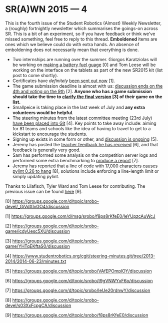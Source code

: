 # SR(A)WN 2015 — 4

This is the fourth issue of the Student Robotics (Almost) Weekly Newsletter, a (roughly) fortnightly newsletter which summarises the goings-on across SR. This is a bit of an experiment, so if you have feedback or think we've missed something, feel free to reply to this thread. **Emboldened** items are ones which we believe could do with extra hands. An absence of emboldening does not necessarily mean that everything is done.

 - Two internships are running over the summer. Giorgos Karatziolas will be working on [making a battery fuel guage][giorgos-internship] [0] and Tom Leese will be working on the interface on the tablets as part of the new SR2015 kit (list post to come shortly).
 - Certificates have *definitely* [been sent out now][certificates-sent-out] [1].
 - The game submission deadline is almost with us: [discussion ends on the 4th and voting on the 9th][game-submission-deadline] [2]. **Anyone who has a game submission should take the time to [clarify the final version][clarify-final-game] [3] of their game on the list.**
 - Smallpeice is taking place in the last week of July and **any extra volunteers would be helpful**.
 - The steering minutes from the latest committee meeting (23rd July) [have been placed into Git][steering-minutes] [4]. Key points to take away include: aiming for 81 teams and schools like the idea of having to travel to get to a kickstart to encourage the students.
 - Signing up exists in some form or other, and [discussion is ongoing][signup-discussion] [5].
 - Jeremy has posted the [teacher feedback he has received][teacher-feedback] [6], and that feedback is generally very good.
 - Sam has performed some analysis on the competition server logs and performed some extra benchmarking to [produce a report][competition-server-report] [7].
 - Jeremy has reported that a line of code with [17,000 characters causes pylint 0.26 to hang][pylint-hang] [8], solutions include enforcing a line-length limit or simply updating pylint.

Thanks to Lilafisch, Tyler Ward and Tom Leese for contributing. The previous issue can be found [here][previous-issue] [9].

[giorgos-internship]: https://groups.google.com/d/topic/srobo-devel/_GiVdXIvGO4/discussion
[certificates-sent-out]: https://groups.google.com/d/msg/srobo/f8ps8rKfeE0/IeYUpzcAuWcJ
[game-submission-deadline]: https://groups.google.com/d/topic/srobo-game/icdyUesc5XU/discussion
[clarify-final-game]: https://groups.google.com/d/topic/srobo-game/YHTqEKftaS0/discussion
[steering-minutes]: https://www.studentrobotics.org/cgit/steering-minutes.git/tree/2013-2014/2014-06-23/minutes.txt
[signup-discussion]: https://groups.google.com/d/topic/srobo/VAfEPOmplOY/discussion
[teacher-feedback]: https://groups.google.com/d/topic/srobo/t9gVNWYxF6o/discussion
[competition-server-report]: https://groups.google.com/d/topic/srobo/IeUe20rdnwY/discussion
[pylint-hang]: https://groups.google.com/d/topic/srobo-devel/s03XxFcpgCA/discussion
[previous-issue]: https://groups.google.com/d/topic/srobo/f8ps8rKfeE0/discussion

[0] https://groups.google.com/d/topic/srobo-devel/_GiVdXIvGO4/discussion

[1] https://groups.google.com/d/msg/srobo/f8ps8rKfeE0/IeYUpzcAuWcJ

[2] https://groups.google.com/d/topic/srobo-game/icdyUesc5XU/discussion

[3] https://groups.google.com/d/topic/srobo-game/YHTqEKftaS0/discussion

[4] https://www.studentrobotics.org/cgit/steering-minutes.git/tree/2013-2014/2014-06-23/minutes.txt

[5] https://groups.google.com/d/topic/srobo/VAfEPOmplOY/discussion

[6] https://groups.google.com/d/topic/srobo/t9gVNWYxF6o/discussion

[7] https://groups.google.com/d/topic/srobo/IeUe20rdnwY/discussion

[8] https://groups.google.com/d/topic/srobo-devel/s03XxFcpgCA/discussion

[9] https://groups.google.com/d/topic/srobo/f8ps8rKfeE0/discussion
